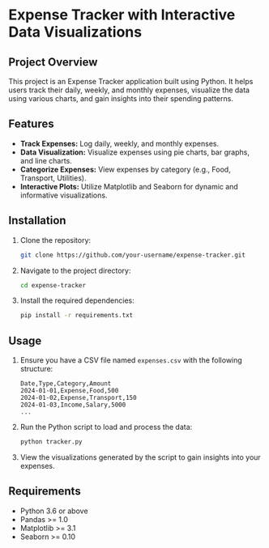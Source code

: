 # Expense Tracker with Interactive Data Visualizations

## Project Overview
This project is an Expense Tracker application built using Python. It helps users track their daily, weekly, and monthly expenses, visualize the data using various charts, and gain insights into their spending patterns.

## Features
- **Track Expenses:** Log daily, weekly, and monthly expenses.
- **Data Visualization:** Visualize expenses using pie charts, bar graphs, and line charts.
- **Categorize Expenses:** View expenses by category (e.g., Food, Transport, Utilities).
- **Interactive Plots:** Utilize Matplotlib and Seaborn for dynamic and informative visualizations.

## Installation
1. Clone the repository:
    ```bash
    git clone https://github.com/your-username/expense-tracker.git
    ```

2. Navigate to the project directory:
    ```bash
    cd expense-tracker
    ```

3. Install the required dependencies:
    ```bash
    pip install -r requirements.txt
    ```

## Usage
1. Ensure you have a CSV file named `expenses.csv` with the following structure:
    ```csv
    Date,Type,Category,Amount
    2024-01-01,Expense,Food,500
    2024-01-02,Expense,Transport,150
    2024-01-03,Income,Salary,5000
    ...

    ```

2. Run the Python script to load and process the data:
    ```bash
    python tracker.py
    ```

3. View the visualizations generated by the script to gain insights into your expenses.

## Requirements
- Python 3.6 or above
- Pandas >= 1.0
- Matplotlib >= 3.1
- Seaborn >= 0.10
